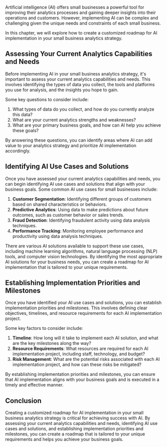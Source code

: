 
Artificial intelligence (AI) offers small businesses a powerful tool for improving their analytics processes and gaining deeper insights into their operations and customers. However, implementing AI can be complex and challenging given the unique needs and constraints of each small business.

In this chapter, we will explore how to create a customized roadmap for AI implementation in your small business analytics strategy.

Assessing Your Current Analytics Capabilities and Needs
-------------------------------------------------------

Before implementing AI in your small business analytics strategy, it's important to assess your current analytics capabilities and needs. This involves identifying the types of data you collect, the tools and platforms you use for analysis, and the insights you hope to gain.

Some key questions to consider include:

1. What types of data do you collect, and how do you currently analyze this data?
2. What are your current analytics strengths and weaknesses?
3. What are your primary business goals, and how can AI help you achieve these goals?

By answering these questions, you can identify areas where AI can add value to your analytics strategy and prioritize AI implementation accordingly.

Identifying AI Use Cases and Solutions
--------------------------------------

Once you have assessed your current analytics capabilities and needs, you can begin identifying AI use cases and solutions that align with your business goals. Some common AI use cases for small businesses include:

1. **Customer Segmentation**: Identifying different groups of customers based on shared characteristics or behaviors.
2. **Predictive Analytics**: Using data to make predictions about future outcomes, such as customer behavior or sales trends.
3. **Fraud Detection**: Identifying fraudulent activity using data analysis techniques.
4. **Performance Tracking**: Monitoring employee performance and productivity using data analysis techniques.

There are various AI solutions available to support these use cases, including machine learning algorithms, natural language processing (NLP) tools, and computer vision technologies. By identifying the most appropriate AI solutions for your business needs, you can create a roadmap for AI implementation that is tailored to your unique requirements.

Establishing Implementation Priorities and Milestones
-----------------------------------------------------

Once you have identified your AI use cases and solutions, you can establish implementation priorities and milestones. This involves defining clear objectives, timelines, and resource requirements for each AI implementation project.

Some key factors to consider include:

1. **Timeline**: How long will it take to implement each AI solution, and what are the key milestones along the way?
2. **Resource Requirements**: What resources are required for each AI implementation project, including staff, technology, and budget?
3. **Risk Management**: What are the potential risks associated with each AI implementation project, and how can these risks be mitigated?

By establishing implementation priorities and milestones, you can ensure that AI implementation aligns with your business goals and is executed in a timely and effective manner.

Conclusion
----------

Creating a customized roadmap for AI implementation in your small business analytics strategy is critical for achieving success with AI. By assessing your current analytics capabilities and needs, identifying AI use cases and solutions, and establishing implementation priorities and milestones, you can create a roadmap that is tailored to your unique requirements and helps you achieve your business goals.
